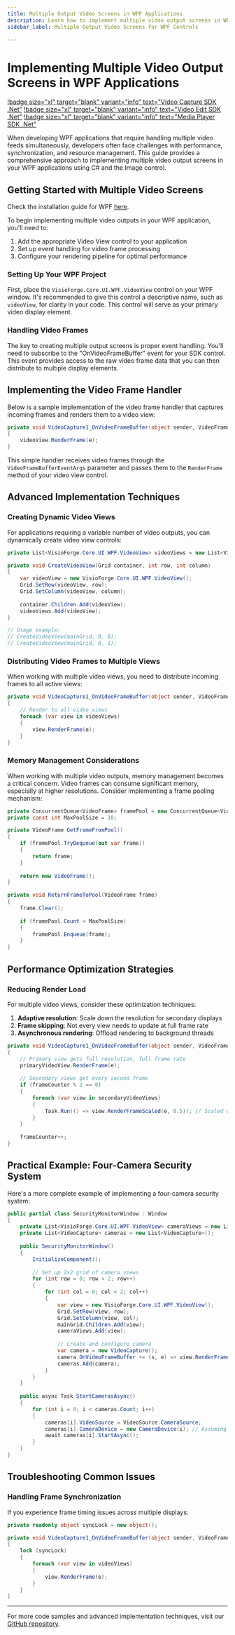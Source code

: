 ```yaml
---
title: Multiple Output Video Screens in WPF Applications
description: Learn how to implement multiple video output screens in WPF applications using C# and the Image control. This guide covers event handling, memory management, rendering optimizations, and practical implementation techniques for creating high-performance multi-display video applications.
sidebar_label: Multiple Output Video Screens for WPF Controls

---
```


# Implementing Multiple Video Output Screens in WPF Applications

[!badge size="xl" target="blank" variant="info" text="Video Capture SDK .Net"](https://www.visioforge.com/video-capture-sdk-net) [!badge size="xl" target="blank" variant="info" text="Video Edit SDK .Net"](https://www.visioforge.com/video-edit-sdk-net) [!badge size="xl" target="blank" variant="info" text="Media Player SDK .Net"](https://www.visioforge.com/media-player-sdk-net)

When developing WPF applications that require handling multiple video feeds simultaneously, developers often face challenges with performance, synchronization, and resource management. This guide provides a comprehensive approach to implementing multiple video output screens in your WPF applications using C# and the Image control.

## Getting Started with Multiple Video Screens

Check the installation guide for WPF [here](../../install/index.md).

To begin implementing multiple video outputs in your WPF application, you'll need to:

1. Add the appropriate Video View control to your application
2. Set up event handling for video frame processing
3. Configure your rendering pipeline for optimal performance

### Setting Up Your WPF Project

First, place the `VisioForge.Core.UI.WPF.VideoView` control on your WPF window. It's recommended to give this control a descriptive name, such as `videoView`, for clarity in your code. This control will serve as your primary video display element.

### Handling Video Frames

The key to creating multiple output screens is proper event handling. You'll need to subscribe to the "OnVideoFrameBuffer" event for your SDK control. This event provides access to the raw video frame data that you can then distribute to multiple display elements.

## Implementing the Video Frame Handler

Below is a sample implementation of the video frame handler that captures incoming frames and renders them to a video view:

```cs
private void VideoCapture1_OnVideoFrameBuffer(object sender, VideoFrameBufferEventArgs e)
{
    videoView.RenderFrame(e);
}
```

This simple handler receives video frames through the `VideoFrameBufferEventArgs` parameter and passes them to the `RenderFrame` method of your video view control.

## Advanced Implementation Techniques

### Creating Dynamic Video Views

For applications requiring a variable number of video outputs, you can dynamically create video view controls:

```cs
private List<VisioForge.Core.UI.WPF.VideoView> videoViews = new List<VisioForge.Core.UI.WPF.VideoView>();

private void CreateVideoView(Grid container, int row, int column)
{
    var videoView = new VisioForge.Core.UI.WPF.VideoView();
    Grid.SetRow(videoView, row);
    Grid.SetColumn(videoView, column);
    
    container.Children.Add(videoView);
    videoViews.Add(videoView);
}

// Usage example:
// CreateVideoView(mainGrid, 0, 0);
// CreateVideoView(mainGrid, 0, 1);
```

### Distributing Video Frames to Multiple Views

When working with multiple video views, you need to distribute incoming frames to all active views:

```cs
private void VideoCapture1_OnVideoFrameBuffer(object sender, VideoFrameBufferEventArgs e)
{
    // Render to all video views
    foreach (var view in videoViews)
    {
        view.RenderFrame(e);
    }
}
```

### Memory Management Considerations

When working with multiple video outputs, memory management becomes a critical concern. Video frames can consume significant memory, especially at higher resolutions. Consider implementing a frame pooling mechanism:

```cs
private ConcurrentQueue<VideoFrame> framePool = new ConcurrentQueue<VideoFrame>();
private const int MaxPoolSize = 10;

private VideoFrame GetFrameFromPool()
{
    if (framePool.TryDequeue(out var frame))
    {
        return frame;
    }
    
    return new VideoFrame();
}

private void ReturnFrameToPool(VideoFrame frame)
{
    frame.Clear();
    
    if (framePool.Count < MaxPoolSize)
    {
        framePool.Enqueue(frame);
    }
}
```

## Performance Optimization Strategies

### Reducing Render Load

For multiple video views, consider these optimization techniques:

1. **Adaptive resolution**: Scale down the resolution for secondary displays
2. **Frame skipping**: Not every view needs to update at full frame rate
3. **Asynchronous rendering**: Offload rendering to background threads

```cs
private void VideoCapture1_OnVideoFrameBuffer(object sender, VideoFrameBufferEventArgs e)
{
    // Primary view gets full resolution, full frame rate
    primaryVideoView.RenderFrame(e);
    
    // Secondary views get every second frame
    if (frameCounter % 2 == 0)
    {
        foreach (var view in secondaryVideoViews)
        {
            Task.Run(() => view.RenderFrameScaled(e, 0.5)); // Scaled down by 50%
        }
    }
    
    frameCounter++;
}
```

## Practical Example: Four-Camera Security System

Here's a more complete example of implementing a four-camera security system:

```cs
public partial class SecurityMonitorWindow : Window
{
    private List<VisioForge.Core.UI.WPF.VideoView> cameraViews = new List<VisioForge.Core.UI.WPF.VideoView>();
    private List<VideoCapture> cameras = new List<VideoCapture>();
    
    public SecurityMonitorWindow()
    {
        InitializeComponent();
        
        // Set up 2x2 grid of camera views
        for (int row = 0; row < 2; row++)
        {
            for (int col = 0; col < 2; col++)
            {
                var view = new VisioForge.Core.UI.WPF.VideoView();
                Grid.SetRow(view, row);
                Grid.SetColumn(view, col);
                mainGrid.Children.Add(view);
                cameraViews.Add(view);
                
                // Create and configure camera
                var camera = new VideoCapture();
                camera.OnVideoFrameBuffer += (s, e) => view.RenderFrame(e);
                cameras.Add(camera);
            }
        }
    }
    
    public async Task StartCamerasAsync()
    {
        for (int i = 0; i < cameras.Count; i++)
        {
            cameras[i].VideoSource = VideoSource.CameraSource;
            cameras[i].CameraDevice = new CameraDevice(i); // Assuming cameras are indexed 0-3
            await cameras[i].StartAsync();
        }
    }
}
```

## Troubleshooting Common Issues

### Handling Frame Synchronization

If you experience frame timing issues across multiple displays:

```cs
private readonly object syncLock = new object();

private void VideoCapture1_OnVideoFrameBuffer(object sender, VideoFrameBufferEventArgs e)
{
    lock (syncLock)
    {
        foreach (var view in videoViews)
        {
            view.RenderFrame(e);
        }
    }
}
```

---

For more code samples and advanced implementation techniques, visit our [GitHub repository](https://github.com/visioforge/.Net-SDK-s-samples).
